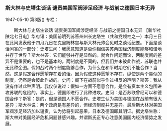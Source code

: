 ### 斯大林与史塔生谈话  谴责美国军阀涉足经济  与战前之德国日本无异

1947-05-10
第3版()
专栏：

　　斯大林与史塔生谈话
    谴责美国军阀涉足经济  与战前之德国日本无异
    【新华社陕北七日电】华府讯：美国前明列苏答州州长史塔生（共和党领袖之一）本月三日在此间发表他于四月九日在克里姆林宫与斯大林元帅会见时之谈话纪要。下面是谈话问答的一部分：史塔生问：我愿意知道是否你相信美苏两国经济制度能够和谐地并存于世界？斯大林答：它们能够并存是显然的。就合作问题而论，两制度间的差异不是重要的，也不是基本的。两制度是不同的，但我们并未彼此作战，苏联也并无此种企图。假如战时两个制度能够合作，为什么在和平时期它们不能合作？当然，这是假定合作愿望存在着的话。因为假使这种愿望不存在，纵使是两个类似的制度，仍然是会彼此作战的。史问：阁下在战前似乎作过相反的声明？斯答：我从没有作过此种声明。我仅仅说过：假如一方面不愿意合作，是会有资本主义包围进攻苏联的危险的。事实上，德国即进行了此种进攻。史问：是否苏联曾经可以和德国合作？斯答：是的，但是德国人不愿合作。史塔生认为美国与德国在战前有很大差异；斯大林说：两个政府是有差异的，但经济制度并无差异。最后斯大林对美国军阀涉足经济加以谴责，认为势将引起恶果，日本及德国即其明证。据史塔生称：斯大林对美国经济危机问题甚感兴趣。并谓斯氏正专心注意美国国内经济情势之发展。
